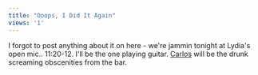 ```yaml
---
title: "Ooops, I Did It Again"
views: '1'
---
```

<p>I forgot to post anything about it on here - we're jammin tonight at Lydia's open mic.. 11:20-12.  I'll be the one playing guitar.  <a href="http://bloglos.kicks-ass.net/">Carlos</a> will be the drunk screaming obscenities from the bar.</p>
